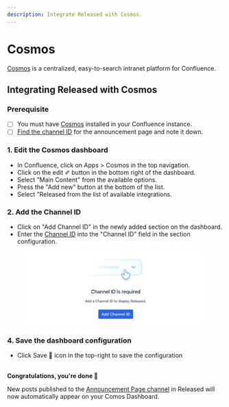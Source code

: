 ```yaml
---
description: Integrate Released with Cosmos.
---
```


# Cosmos

[Cosmos](https://marketplace.atlassian.com/apps/1230540/cosmos-intranet-for-confluence-free?tab=overview\&hosting=cloud) is a centralized, easy-to-search intranet platform for Confluence.

## Integrating Released with Cosmos

### Prerequisite&#x20;

* [ ] You must have [Cosmos](https://marketplace.atlassian.com/apps/1230540/cosmos-intranet-for-confluence-free?tab=overview\&hosting=cloud) installed in your Confluence instance.&#x20;
* [ ] [Find the channel ID](../../how-tos/finding-the-channel-id.md) for the announcement page and note it down.&#x20;

### 1. Edit the Cosmos dashboard

* In Confluence, click on Apps > Cosmos in the top navigation.&#x20;
* Click on the edit ✐ button in the bottom right of the dashboard.&#x20;
* Select "Main Content" from the available options.
* Press the "Add new" button at the bottom of the list. &#x20;
* Select "Released from the list of available integrations.&#x20;

### 2. Add the Channel ID

* Click on "Add Channel ID" in the newly added section on the dashboard.
* Enter the [Channel ID](../../how-tos/finding-the-channel-id.md) into the "Channel ID" field in the section configuration.&#x20;

<figure><img src="../../.gitbook/assets/image (2).png" alt=""><figcaption></figcaption></figure>

### 4. Save the dashboard configuration

* Click Save 💾 icon in the top-right to save the configuration

\
**Congratulations, you're done 🎉**

New posts published to the [Announcement Page channel](../changelog/publishing.md#announcement-page) in Released will now automatically appear on your Comos Dashboard.&#x20;
